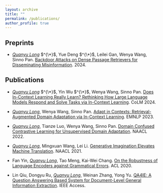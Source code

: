 ```yaml
---
layout: archive
title: ""
permalink: /publications/
author_profile: true
---
```


Preprints
---

*    <u><em>Quanyu Long</em></u> $^{\*}$, Yue Deng $^{\*}$, Leilei Gan, Wenya Wang, Sinno Pan. [Backdoor Attacks on Dense Passage Retrievers for Disseminating Misinformation](<https://arxiv.org/abs/2402.13532v1>). 2024.


Publications
---

*    <u><em>Quanyu Long</em></u> $^{\*}$, Yin Wu $^{\*}$, Wenya Wang, Sinno Pan. [Does In-Context Learning Really Learn? Rethinking How Large Language Models Respond and Solve
Tasks via In-Context Learning](<https://arxiv.org/abs/2404.07546>). CoLM 2024.

*    <u><em>Quanyu Long</em></u>, Wenya Wang, Sinno Pan. [Adapt in Contexts: Retrieval-Augmented Domain Adaptation via In-Context Learning](<https://arxiv.org/abs/2311.11551>). EMNLP 2023.

*    <u><em>Quanyu Long</em></u>, Tianze Luo, Wenya Wang, Sinno Pan. [Domain Confused Contrastive Learning for Unsupervised Domain Adaptation](<https://arxiv.org/abs/2207.04564>). NAACL 2022.

*    <u><em>Quanyu Long</em></u>, Mingxuan Wang, Lei Li. [Generative Imagination Elevates Machine Translation](<https://arxiv.org/abs/2009.09654>). NAACL 2021.

*    Fan Yin, <u><em>Quanyu Long</em></u>, Tao Meng, Kai-Wei Chang. [On the Robustness of Language Encoders against Grammatical Errors](<https://arxiv.org/abs/2005.05683>). ACL 2020.

*    Lin Qiu, Dongyu Ru, <u><em>Quanyu Long</em></u>, Weinan Zhang, Yong Yu. [QA4IE: A Question Answering Based System for Document-Level General Information Extraction](<https://ieeexplore.ieee.org/document/8972460>). IEEE Access.